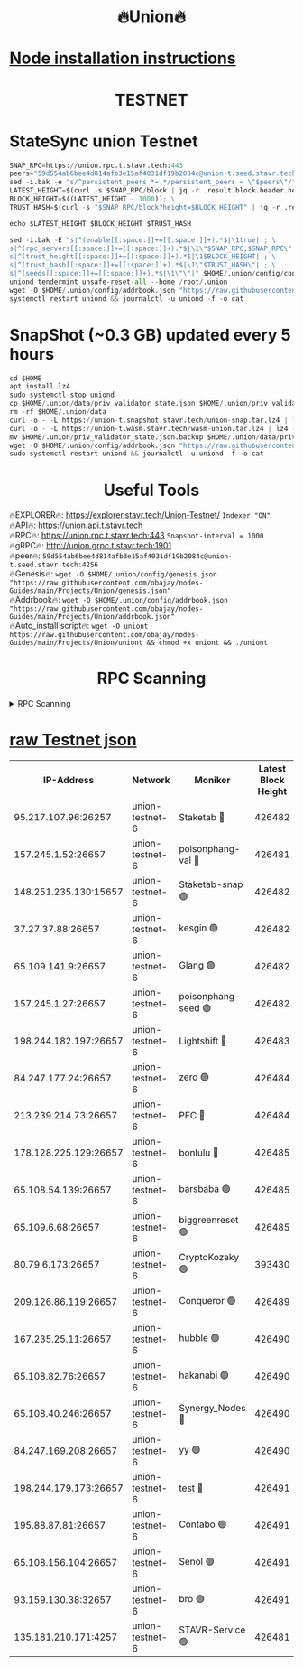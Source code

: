 <h1 align="center"> 🔥Union🔥</h1>

[Node installation instructions](https://github.com/obajay/nodes-Guides/tree/main/Projects/Union)
=

<h1 align="center"> TESTNET</h1>

# StateSync union Testnet
```python
SNAP_RPC=https://union.rpc.t.stavr.tech:443
peers="59d554ab6bee4d814afb3e15af4031df19b2084c@union-t.seed.stavr.tech:4256"
sed -i.bak -e "s/^persistent_peers *=.*/persistent_peers = \"$peers\"/" $HOME/.union/config/config.toml
LATEST_HEIGHT=$(curl -s $SNAP_RPC/block | jq -r .result.block.header.height); \
BLOCK_HEIGHT=$((LATEST_HEIGHT - 1000)); \
TRUST_HASH=$(curl -s "$SNAP_RPC/block?height=$BLOCK_HEIGHT" | jq -r .result.block_id.hash)

echo $LATEST_HEIGHT $BLOCK_HEIGHT $TRUST_HASH

sed -i.bak -E "s|^(enable[[:space:]]+=[[:space:]]+).*$|\1true| ; \
s|^(rpc_servers[[:space:]]+=[[:space:]]+).*$|\1\"$SNAP_RPC,$SNAP_RPC\"| ; \
s|^(trust_height[[:space:]]+=[[:space:]]+).*$|\1$BLOCK_HEIGHT| ; \
s|^(trust_hash[[:space:]]+=[[:space:]]+).*$|\1\"$TRUST_HASH\"| ; \
s|^(seeds[[:space:]]+=[[:space:]]+).*$|\1\"\"|" $HOME/.union/config/config.toml
uniond tendermint unsafe-reset-all --home /root/.union
wget -O $HOME/.union/config/addrbook.json "https://raw.githubusercontent.com/obajay/nodes-Guides/main/Projects/Union/addrbook.json"
systemctl restart uniond && journalctl -u uniond -f -o cat
```
# SnapShot (~0.3 GB) updated every 5 hours
```python
cd $HOME
apt install lz4
sudo systemctl stop uniond
cp $HOME/.union/data/priv_validator_state.json $HOME/.union/priv_validator_state.json.backup
rm -rf $HOME/.union/data
curl -o - -L https://union-t.snapshot.stavr.tech/union-snap.tar.lz4 | lz4 -c -d - | tar -x -C $HOME/.union --strip-components 2
curl -o - -L https://union-t.wasm.stavr.tech/wasm-union.tar.lz4 | lz4 -c -d - | tar -x -C $HOME/.union --strip-components 2
mv $HOME/.union/priv_validator_state.json.backup $HOME/.union/data/priv_validator_state.json
wget -O $HOME/.union/config/addrbook.json "https://raw.githubusercontent.com/obajay/nodes-Guides/main/Projects/Union/addrbook.json"
sudo systemctl restart uniond && journalctl -u uniond -f -o cat
```
 <h1 align="center"> Useful Tools</h1>
 
🔥EXPLORER🔥: https://explorer.stavr.tech/Union-Testnet/        `Indexer "ON"` \
🔥API🔥:      https://union.api.t.stavr.tech \
🔥RPC🔥:      https://union.rpc.t.stavr.tech:443              `Snapshot-interval = 1000` \
🔥gRPC🔥:     http://union.grpc.t.stavr.tech:1901 \
🔥peer🔥:     `59d554ab6bee4d814afb3e15af4031df19b2084c@union-t.seed.stavr.tech:4256` \
🔥Genesis🔥:     `wget -O $HOME/.union/config/genesis.json "https://raw.githubusercontent.com/obajay/nodes-Guides/main/Projects/Union/genesis.json"` \
🔥Addrbook🔥: ```wget -O $HOME/.union/config/addrbook.json "https://raw.githubusercontent.com/obajay/nodes-Guides/main/Projects/Union/addrbook.json"``` \
🔥Auto_install script🔥:  `wget -O uniont https://raw.githubusercontent.com/obajay/nodes-Guides/main/Projects/Union/uniont && chmod +x uniont && ./uniont`

<h1 align="center"> RPC Scanning</h1>

<details>
<summary>RPC Scanning</summary>

<h2 align="center"> We scan nodes in real time every 4 hours. And we provide the final result of RPC endpoints.
We cannot influence the operation of these nodes in any way. </h2>


```python
If Voting Power is higher than 0 --> then the Node is a validator of the network and may be subject to attack and be a potential threat to the chain.
```
```python
We marked such validators with a red symbol
```

</details>

[raw Testnet json](https://rpc-check.uniont.stavr.tech/uniont/rpc-uniont-result.json)
=



<table><tr><th>IP-Address</th><th>Network</th><th>Moniker</th><th>Latest Block Height</th><th>Earliest Block Height</th><th>Catching Up</th><th>Tx Index</th><th>Voting Power</th><th>Scan Time</th></tr><tr><td>95.217.107.96:26257</td><td>union-testnet-6</td><td>Staketab 🔴</td><td>426482</td><td>1</td><td>False</td><td>on</td><td>1000002</td><td>2024-03-13T15:35:53.435544072UTC</td></tr><tr><td>157.245.1.52:26657</td><td>union-testnet-6</td><td>poisonphang-val 🔴</td><td>426481</td><td>1</td><td>False</td><td>on</td><td>1000000</td><td>2024-03-13T15:35:54.042971149UTC</td></tr><tr><td>148.251.235.130:15657</td><td>union-testnet-6</td><td>Staketab-snap 🟢</td><td>426482</td><td>1</td><td>False</td><td>on</td><td>0</td><td>2024-03-13T15:35:54.628024799UTC</td></tr><tr><td>37.27.37.88:26657</td><td>union-testnet-6</td><td>kesgin 🟢</td><td>426482</td><td>1</td><td>False</td><td>on</td><td>0</td><td>2024-03-13T15:35:54.954939988UTC</td></tr><tr><td>65.109.141.9:26657</td><td>union-testnet-6</td><td>Glang 🟢</td><td>426482</td><td>1</td><td>False</td><td>on</td><td>0</td><td>2024-03-13T15:35:59.334137940UTC</td></tr><tr><td>157.245.1.27:26657</td><td>union-testnet-6</td><td>poisonphang-seed 🟢</td><td>426482</td><td>1</td><td>False</td><td>on</td><td>0</td><td>2024-03-13T15:36:00.215957010UTC</td></tr><tr><td>198.244.182.197:26657</td><td>union-testnet-6</td><td>Lightshift 🔴</td><td>426483</td><td>1</td><td>False</td><td>on</td><td>1000000</td><td>2024-03-13T15:36:02.550825559UTC</td></tr><tr><td>84.247.177.24:26657</td><td>union-testnet-6</td><td>zero 🟢</td><td>426484</td><td>1</td><td>False</td><td>on</td><td>0</td><td>2024-03-13T15:36:07.103996723UTC</td></tr><tr><td>213.239.214.73:26657</td><td>union-testnet-6</td><td>PFC 🔴</td><td>426484</td><td>1</td><td>False</td><td>on</td><td>1000001</td><td>2024-03-13T15:36:11.417001392UTC</td></tr><tr><td>178.128.225.129:26657</td><td>union-testnet-6</td><td>bonlulu 🔴</td><td>426485</td><td>1</td><td>False</td><td>on</td><td>1000000</td><td>2024-03-13T15:36:12.090185625UTC</td></tr><tr><td>65.108.54.139:26657</td><td>union-testnet-6</td><td>barsbaba 🟢</td><td>426485</td><td>1</td><td>False</td><td>on</td><td>0</td><td>2024-03-13T15:36:12.394225019UTC</td></tr><tr><td>65.109.6.68:26657</td><td>union-testnet-6</td><td>biggreenreset 🟢</td><td>426485</td><td>1</td><td>False</td><td>on</td><td>0</td><td>2024-03-13T15:36:14.747741790UTC</td></tr><tr><td>80.79.6.173:26657</td><td>union-testnet-6</td><td>CryptoKozaky 🟢</td><td>393430</td><td>1</td><td>False</td><td>on</td><td>0</td><td>2024-03-13T15:36:17.255538464UTC</td></tr><tr><td>209.126.86.119:26657</td><td>union-testnet-6</td><td>Conqueror 🟢</td><td>426489</td><td>1</td><td>False</td><td>on</td><td>0</td><td>2024-03-13T15:36:36.275838528UTC</td></tr><tr><td>167.235.25.11:26657</td><td>union-testnet-6</td><td>hubble 🟢</td><td>426490</td><td>1</td><td>False</td><td>on</td><td>0</td><td>2024-03-13T15:36:42.613108679UTC</td></tr><tr><td>65.108.82.76:26657</td><td>union-testnet-6</td><td>hakanabi 🟢</td><td>426490</td><td>1</td><td>False</td><td>on</td><td>0</td><td>2024-03-13T15:36:42.935022357UTC</td></tr><tr><td>65.108.40.246:26657</td><td>union-testnet-6</td><td>Synergy_Nodes 🔴</td><td>426490</td><td>1</td><td>False</td><td>on</td><td>1000001</td><td>2024-03-13T15:36:47.330382235UTC</td></tr><tr><td>84.247.169.208:26657</td><td>union-testnet-6</td><td>yy 🟢</td><td>426490</td><td>1</td><td>False</td><td>on</td><td>0</td><td>2024-03-13T15:36:47.638811464UTC</td></tr><tr><td>198.244.179.173:26657</td><td>union-testnet-6</td><td>test 🔴</td><td>426491</td><td>1</td><td>False</td><td>on</td><td>1000001</td><td>2024-03-13T15:36:49.970418427UTC</td></tr><tr><td>195.88.87.81:26657</td><td>union-testnet-6</td><td>Contabo 🟢</td><td>426491</td><td>1</td><td>False</td><td>on</td><td>0</td><td>2024-03-13T15:36:50.288169495UTC</td></tr><tr><td>65.108.156.104:26657</td><td>union-testnet-6</td><td>Senol 🟢</td><td>426491</td><td>1</td><td>False</td><td>on</td><td>0</td><td>2024-03-13T15:36:50.613191922UTC</td></tr><tr><td>93.159.130.38:32657</td><td>union-testnet-6</td><td>bro 🟢</td><td>426491</td><td>1</td><td>False</td><td>on</td><td>0</td><td>2024-03-13T15:36:50.906352061UTC</td></tr><tr><td>135.181.210.171:4257</td><td>union-testnet-6</td><td>STAVR-Service 🟢</td><td>426481</td><td>424201</td><td>False</td><td>on</td><td>0</td><td>2024-03-13T15:35:54.394082486UTC</td></tr></table>
